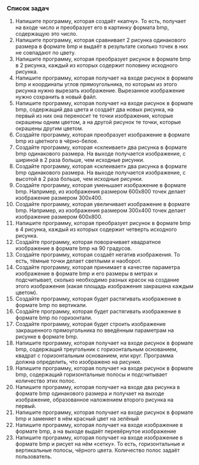 ### Список задач
1. Напишите программу, которая создаёт «капчу». 
То есть, получает на входе число и преобразует его в картинку формата bmp, содержащую это число.
2. Напишите программу, которая сравнивает 2 рисунка одинакового размера в формате bmp и 
выдаёт в результате сколько точек в них не совпадают по цвету.
3. Напишите программу, которая преобразует рисунок  в формате bmp в 2 рисунка, каждый из которых содержит половину исходного рисунка.
4. Напишите программу, которая получает на входе рисунок  в формате bmp и координаты углов прямоугольника, по которым из этого рисунка нужно вырезать изображение. Вырезанное изображение нужно сохранить в новый файл.
5. Напишите программу, которая получает на входе рисунок  в формате bmp, содержащий два цвета и создаёт два новых рисунка, на первый из них она переносит те точки изображения, которые окрашены одним цветом, а на другой рисунок те точки, которые окрашены другим цветом.
6. Создайте программу, которая преобразует изображение в формате bmp из цветного в чёрно-белое.
7. Создайте программу, которая «склеивает» два рисунка в формате bmp одинакового размера. На выходе получается изображение, с шириной в 2 раза больше, чем исходные рисунки.
8. Создайте программу, которая «склеивает» два рисунка в формате bmp одинакового размера. На выходе получается изображение, с высотой в 2 раза больше, чем исходные рисунки.
9. Создайте программу, которая уменьшает изображение в формате bmp. Например, из изображения размером 600х800 точек делает изображение размером 300х400.
10. Создайте программу, которая увеличивает изображение в формате bmp. Например, из изображения размером 300х400 точек делает изображение размером 600х800.
11. Напишите программу, которая преобразует рисунок  в формате bmp в 4 рисунка, каждый из которых содержит четверть исходного рисунка.
12. Создайте программу, которая поворачивает квадратное изображение в формате bmp на 90 градусов.
13. Создайте программу, которая создаёт негатив изображения. То есть, тёмные точки делает светлыми и наоборот.
14. Создайте программу, которая принимает в качестве параметра изображение в формате bmp и его размеры в метрах и подсчитывает, сколько необходимо разных красок на создание этого изображения (какая площадь изображения закрашена каждым цветом).
15. Создайте программу, которая будет растягивать изображение в формате bmp по вертикали.
16. Создайте программу, которая будет растягивать изображение в формате bmp по горизонтали.
17. Создайте программу, которая будет строить изображение закрашенного прямоугольника по введённым параметрам на рисунке в формате bmp.
18. Напишите программу, которая получает на входе рисунок в формате bmp, содержащий треугольник с горизонтальным основанием, квадрат с горизонтальным основанием, или круг. Программа должна определить, что изображено на рисунке.
19. Напишите программу, которая получает на входе рисунок в формате bmp, содержащий горизонтальные полосы и подсчитывает количество этих полос.
20. Напишите программу, которая получает на входе два рисунка в формате bmp одинакового размера и получает на выходе изображение, образованное наложением второго рисунка на первый.
21. Напишите программу, которая получает на входе рисунок в формате bmp и заменяет в нём красный цвет на зелёный
22. Напишите программу, которая получает на входе изображение в формате bmp, а на выходе выдаёт перевёрнутое изображение
23. Напишите программу, которая получает на входе изображение в формате bmp и рисует на нём «сетку». То есть, горизонтальные и вертикальные полосы, чёрного цвета. Количество полос задаёт пользователь.
